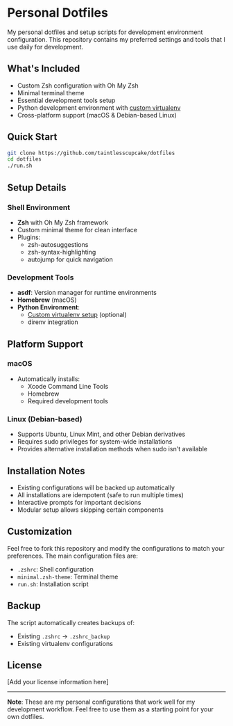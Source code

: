 # Personal Dotfiles

My personal dotfiles and setup scripts for development environment configuration. This repository contains my preferred settings and tools that I use daily for development.

## What's Included

- Custom Zsh configuration with Oh My Zsh
- Minimal terminal theme
- Essential development tools setup
- Python development environment with [custom virtualenv](https://github.com/taintlesscupcake/virtualenv)
- Cross-platform support (macOS & Debian-based Linux)

## Quick Start

```bash
git clone https://github.com/taintlesscupcake/dotfiles
cd dotfiles
./run.sh
```

## Setup Details

### Shell Environment
- **Zsh** with Oh My Zsh framework
- Custom minimal theme for clean interface
- Plugins:
  - zsh-autosuggestions
  - zsh-syntax-highlighting
  - autojump for quick navigation

### Development Tools
- **asdf**: Version manager for runtime environments
- **Homebrew** (macOS)
- **Python Environment**:
  - [Custom virtualenv setup](https://github.com/taintlesscupcake/virtualenv) (optional)
  - direnv integration

## Platform Support

### macOS
- Automatically installs:
  - Xcode Command Line Tools
  - Homebrew
  - Required development tools

### Linux (Debian-based)
- Supports Ubuntu, Linux Mint, and other Debian derivatives
- Requires sudo privileges for system-wide installations
- Provides alternative installation methods when sudo isn't available

## Installation Notes

- Existing configurations will be backed up automatically
- All installations are idempotent (safe to run multiple times)
- Interactive prompts for important decisions
- Modular setup allows skipping certain components

## Customization

Feel free to fork this repository and modify the configurations to match your preferences. The main configuration files are:

- `.zshrc`: Shell configuration
- `minimal.zsh-theme`: Terminal theme
- `run.sh`: Installation script

## Backup

The script automatically creates backups of:
- Existing `.zshrc` → `.zshrc_backup`
- Existing virtualenv configurations

## License

[Add your license information here]

---

**Note**: These are my personal configurations that work well for my development workflow. Feel free to use them as a starting point for your own dotfiles.
